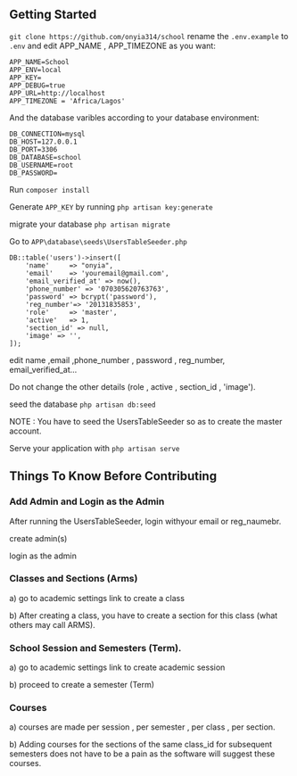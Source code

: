 ## Getting Started
```git clone https://github.com/onyia314/school```
rename the ```.env.example``` to ```.env``` and edit APP_NAME , APP_TIMEZONE as you want:
```
APP_NAME=School
APP_ENV=local
APP_KEY=
APP_DEBUG=true
APP_URL=http://localhost
APP_TIMEZONE = 'Africa/Lagos'

```
And the database varibles according to your database environment:

```
DB_CONNECTION=mysql
DB_HOST=127.0.0.1
DB_PORT=3306
DB_DATABASE=school
DB_USERNAME=root
DB_PASSWORD=

```
Run ```composer install```

Generate `APP_KEY` by running ```php artisan key:generate ```

migrate your database ```php artisan migrate```

Go to ```APP\database\seeds\UsersTableSeeder.php``` 

```
DB::table('users')->insert([
    'name'     => "onyia",
    'email'    => 'youremail@gmail.com',
    'email_verified_at' => now(),
    'phone_number' => '070305620763763',
    'password' => bcrypt('password'),
    'reg_number'=> '20131835853',
    'role'     => 'master',
    'active'   => 1,
    'section_id' => null,
    'image' => '',
]);

```
edit name ,email ,phone_number , password , reg_number, email_verified_at...

Do not change the other details (role , active , section_id , 'image').

seed the database ```php artisan db:seed```

NOTE : You have to seed the UsersTableSeeder so as to create the master account.

Serve your application with ```php artisan serve```

## Things To Know Before Contributing

### Add Admin and Login as the Admin
After running the UsersTableSeeder, login withyour email or reg_naumebr.

create admin(s)

login as the admin

### Classes and Sections (Arms) 
a) go to academic settings link to create a class 

b) After creating a class, you have to create a section for this class (what others may call ARMS).

### School Session and Semesters (Term).
a)  go to academic settings link to create academic session

b) proceed to create a semester (Term)

### Courses
a) courses are made per session , per semester , per class , per section.

b) Adding courses for the sections of the same class_id for subsequent semesters does not have to be a pain as the software will suggest these courses.
